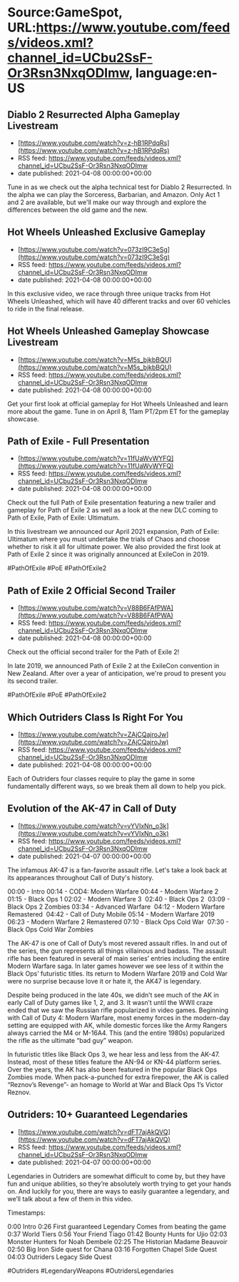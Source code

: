 # Source:GameSpot, URL:https://www.youtube.com/feeds/videos.xml?channel_id=UCbu2SsF-Or3Rsn3NxqODImw, language:en-US

## Diablo 2 Resurrected Alpha Gameplay Livestream
 - [https://www.youtube.com/watch?v=z-hB1RPdqRs](https://www.youtube.com/watch?v=z-hB1RPdqRs)
 - RSS feed: https://www.youtube.com/feeds/videos.xml?channel_id=UCbu2SsF-Or3Rsn3NxqODImw
 - date published: 2021-04-08 00:00:00+00:00

Tune in as we check out the alpha technical test for Diablo 2 Resurrected. In the alpha we can play the Sorceress, Barbarian, and Amazon. Only Act 1 and 2 are available, but we'll make our way through and explore the differences between the old game and the new.

## Hot Wheels Unleashed Exclusive Gameplay
 - [https://www.youtube.com/watch?v=073zI9C3eSg](https://www.youtube.com/watch?v=073zI9C3eSg)
 - RSS feed: https://www.youtube.com/feeds/videos.xml?channel_id=UCbu2SsF-Or3Rsn3NxqODImw
 - date published: 2021-04-08 00:00:00+00:00

In this exclusive video, we race through three unique tracks from Hot Wheels Unleashed, which will have 40 different tracks and over 60 vehicles to ride in the final release.

## Hot Wheels Unleashed Gameplay Showcase Livestream
 - [https://www.youtube.com/watch?v=M5s_bjkbBQU](https://www.youtube.com/watch?v=M5s_bjkbBQU)
 - RSS feed: https://www.youtube.com/feeds/videos.xml?channel_id=UCbu2SsF-Or3Rsn3NxqODImw
 - date published: 2021-04-08 00:00:00+00:00

Get your first look at official gameplay for Hot Wheels Unleashed and learn more about the game. Tune in on April 8, 11am PT/2pm ET for the gameplay showcase.

## Path of Exile - Full Presentation
 - [https://www.youtube.com/watch?v=11fUaWvWYFQ](https://www.youtube.com/watch?v=11fUaWvWYFQ)
 - RSS feed: https://www.youtube.com/feeds/videos.xml?channel_id=UCbu2SsF-Or3Rsn3NxqODImw
 - date published: 2021-04-08 00:00:00+00:00

Check out the full Path of Exile presentation featuring a new trailer and gameplay for Path of Exile 2 as well as a look at the new DLC coming to Path of Exile, Path of Exile: Ultimatum. 

In this livestream we announced our April 2021 expansion, Path of Exile: UItimatum where you must undertake the trials of Chaos and choose whether to risk it all for ultimate power. We also provided the first look at Path of Exile 2 since it was originally announced at ExileCon in 2019. 

#PathOfExile #PoE #PathOfExile2

## Path of Exile 2 Official Second Trailer
 - [https://www.youtube.com/watch?v=V88B6FAfPWA](https://www.youtube.com/watch?v=V88B6FAfPWA)
 - RSS feed: https://www.youtube.com/feeds/videos.xml?channel_id=UCbu2SsF-Or3Rsn3NxqODImw
 - date published: 2021-04-08 00:00:00+00:00

Check out the official second trailer for the Path of Exile 2! 

In late 2019, we announced Path of Exile 2 at the ExileCon convention in New Zealand. After over a year of anticipation, we're proud to present you its second trailer.

#PathOfExile #PoE #PathOfExile2

## Which Outriders Class Is Right For You
 - [https://www.youtube.com/watch?v=ZAjCQajroJw](https://www.youtube.com/watch?v=ZAjCQajroJw)
 - RSS feed: https://www.youtube.com/feeds/videos.xml?channel_id=UCbu2SsF-Or3Rsn3NxqODImw
 - date published: 2021-04-08 00:00:00+00:00

Each of Outriders four classes require to play the game in some fundamentally different ways, so we break them all down to help you pick.

## Evolution of the AK-47 in Call of Duty
 - [https://www.youtube.com/watch?v=vYVIxNn_o3k](https://www.youtube.com/watch?v=vYVIxNn_o3k)
 - RSS feed: https://www.youtube.com/feeds/videos.xml?channel_id=UCbu2SsF-Or3Rsn3NxqODImw
 - date published: 2021-04-07 00:00:00+00:00

The infamous AK-47 is a fan-favorite assault rifle. Let's take a look back at its appearances throughout Call of Duty's history. 

00:00 - Intro
00:14 - COD4: Modern Warfare
00:44 - Modern Warfare 2
01:15 - Black Ops 1
02:02 - Modern Warfare 3 
02:40 - Black Ops 2 
03:09 - Black Ops 2 Zombies
03:34 - Advanced Warfare 
04:12 - Modern Warfare Remastered 
04:42 - Call of Duty Mobile
05:14 - Modern Warfare 2019 
06:23 - Modern Warfare 2 Remastered
07:10 - Black Ops Cold War 
07:30 - Black Ops Cold War Zombies

The AK-47 is one of Call of Duty’s most revered assault rifles. In and out of the series, the gun represents all things villainous and badass. The assault rifle has been featured in several of main series’ entries including the entire Modern Warfare saga. In later games however we see less of it within the Black Ops’ futuristic titles. Its return to Modern Warfare 2019 and Cold War were no surprise because love it or hate it, the AK47 is legendary.

Despite being produced in the late 40s, we didn’t see much of the AK in early Call of Duty games like 1, 2, and 3. It wasn’t until the WWII craze ended that we saw the Russian rifle popularized in video games. Beginning with Call of Duty 4: Modern Warfare, most enemy forces in the modern-day setting are equipped with AK, while domestic forces like the Army Rangers always carried the M4 or M-16A4. This (and the entire 1980s) popularized the rifle as the ultimate “bad guy” weapon.

In futuristic titles like Black Ops 3, we hear less and less from the AK-47. Instead, most of these titles feature the AN-94 or KN-44 platform series. Over the years, the AK has also been featured in the popular Black Ops Zombies mode. When pack-a-punched for extra firepower, the AK is called “Reznov’s Revenge”- an homage to World at War and Black Ops 1’s Victor Reznov.

## Outriders: 10+ Guaranteed Legendaries
 - [https://www.youtube.com/watch?v=dFT7ajAkQVQ](https://www.youtube.com/watch?v=dFT7ajAkQVQ)
 - RSS feed: https://www.youtube.com/feeds/videos.xml?channel_id=UCbu2SsF-Or3Rsn3NxqODImw
 - date published: 2021-04-07 00:00:00+00:00

Legendaries in Outriders are somewhat difficult to come by, but they have fun and unique abilities, so they’re absolutely worth trying to get your hands on. And luckily for you, there are ways to easily guarantee a legendary, and we’ll talk about a few of them in this video.

Timestamps:

0:00 Intro
0:26 First guaranteed Legendary Comes from beating the game
0:37 World Tiers
0:56 Your Friend Tiago
01:42 Bounty Hunts for Ujio
02:03 Monster Hunters for Noah Dembele
02:25 The Historian Madame Beauvoir
02:50 Big Iron Side quest for Chana
03:16 Forgotten Chapel Side Quest
04:03 Outriders Legacy Side Quest

#Outriders #LegendaryWeapons #OutridersLegendaries

